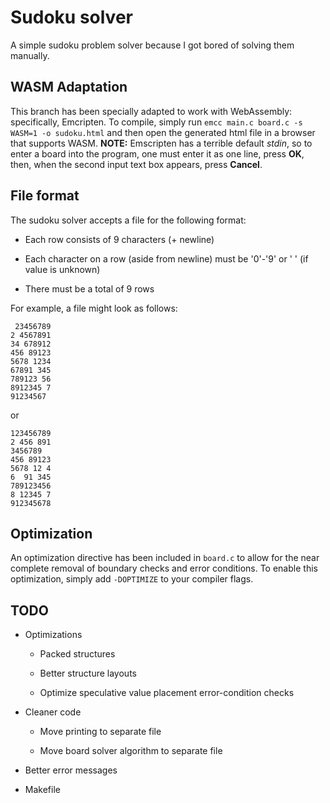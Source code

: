 # Sudoku solver
A simple sudoku problem solver because I got bored of solving them manually.

## WASM Adaptation
This branch has been specially adapted to work with WebAssembly: specifically,
Emcripten. To compile, simply run `emcc main.c board.c -s WASM=1 -o sudoku.html`
and then open the generated html file in a browser that supports WASM.
**NOTE:** Emscripten has a terrible default *stdin*, so to enter a board into
the program, one must enter it as one line, press **OK**, then, when the second
input text box appears, press **Cancel**.

## File format
The sudoku solver accepts a file for the following format:
* Each row consists of 9 characters (+ newline)

* Each character on a row (aside from newline) must be '0'-'9' or ' ' (if value is unknown)

* There must be a total of 9 rows

For example, a file might look as follows:
```
 23456789
2 4567891
34 678912
456 89123
5678 1234
67891 345
789123 56
8912345 7
91234567 
```

or

```
123456789
2 456 891
3456789  
456 89123
5678 12 4
6  91 345
789123456
8 12345 7
912345678
```

## Optimization
An optimization directive has been included in `board.c` to allow for the near
complete removal of boundary checks and error conditions. To enable this
optimization, simply add `-DOPTIMIZE` to your compiler flags.

## TODO

* Optimizations

  * Packed structures

  * Better structure layouts

  * Optimize speculative value placement error-condition checks

* Cleaner code

  * Move printing to separate file

  * Move board solver algorithm to separate file

* Better error messages

* Makefile
